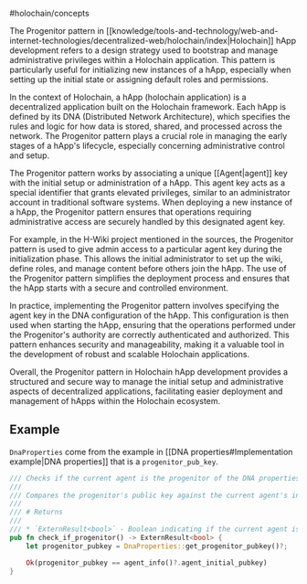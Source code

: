 #holochain/concepts 

The Progenitor pattern in [[knowledge/tools-and-technology/web-and-internet-technologies/decentralized-web/holochain/index|Holochain]] hApp development refers to a design strategy used to bootstrap and manage administrative privileges within a Holochain application. This pattern is particularly useful for initializing new instances of a hApp, especially when setting up the initial state or assigning default roles and permissions.

In the context of Holochain, a hApp (holochain application) is a decentralized application built on the Holochain framework. Each hApp is defined by its DNA (Distributed Network Architecture), which specifies the rules and logic for how data is stored, shared, and processed across the network. The Progenitor pattern plays a crucial role in managing the early stages of a hApp's lifecycle, especially concerning administrative control and setup.

The Progenitor pattern works by associating a unique [[Agent|agent]] key with the initial setup or administration of a hApp. This agent key acts as a special identifier that grants elevated privileges, similar to an administrator account in traditional software systems. When deploying a new instance of a hApp, the Progenitor pattern ensures that operations requiring administrative access are securely handled by this designated agent key.

For example, in the H-Wiki project mentioned in the sources, the Progenitor pattern is used to give admin access to a particular agent key during the initialization phase. This allows the initial administrator to set up the wiki, define roles, and manage content before others join the hApp. The use of the Progenitor pattern simplifies the deployment process and ensures that the hApp starts with a secure and controlled environment.

In practice, implementing the Progenitor pattern involves specifying the agent key in the DNA configuration of the hApp. This configuration is then used when starting the hApp, ensuring that the operations performed under the Progenitor's authority are correctly authenticated and authorized. This pattern enhances security and manageability, making it a valuable tool in the development of robust and scalable Holochain applications.

Overall, the Progenitor pattern in Holochain hApp development provides a structured and secure way to manage the initial setup and administrative aspects of decentralized applications, facilitating easier deployment and management of hApps within the Holochain ecosystem.

## Example

`DnaProperties` come from the example in [[DNA properties#Implementation example|DNA properties]] that is a `progenitor_pub_key`.

``` rust
/// Checks if the current agent is the progenitor of the DNA properties.
///
/// Compares the progenitor's public key against the current agent's initial public key.
///
/// # Returns
///
/// * `ExternResult<bool>` - Boolean indicating if the current agent is the progenitor.
pub fn check_if_progenitor() -> ExternResult<bool> {
    let progenitor_pubkey = DnaProperties::get_progenitor_pubkey()?;

    Ok(progenitor_pubkey == agent_info()?.agent_initial_pubkey)
}

```
